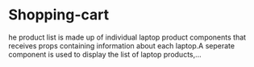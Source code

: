 # Shopping-cart
he product list is made up of individual laptop product components that receives props containing information about each laptop.A seperate component is used to display the list of laptop products,…
